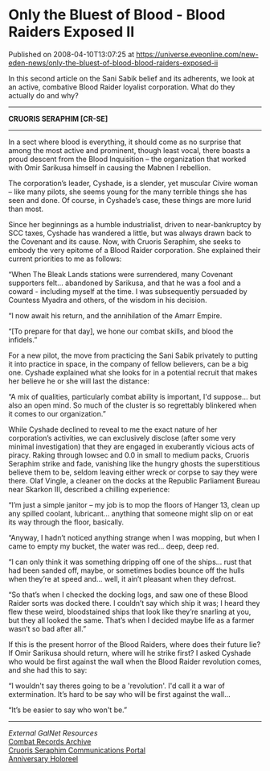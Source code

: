# Only the Bluest of Blood - Blood Raiders Exposed II
Published on 2008-04-10T13:07:25 at https://universe.eveonline.com/new-eden-news/only-the-bluest-of-blood-blood-raiders-exposed-ii

In this second article on the Sani Sabik belief and its adherents, we look at an active, combative Blood Raider loyalist corporation. What do they actually do and why? 

* * *

**CRUORIS SERAPHIM [CR-SE]**

* * *

In a sect where blood is everything, it should come as no surprise that among the most active and prominent, though least vocal, there boasts a proud descent from the Blood Inquisition – the organization that worked with Omir Sarikusa himself in causing the Mabnen I rebellion. 

The corporation’s leader, Cyshade, is a slender, yet muscular Civire woman – like many pilots, she seems young for the many terrible things she has seen and done. Of course, in Cyshade’s case, these things are more lurid than most. 

Since her beginnings as a humble industrialist, driven to near-bankruptcy by SCC taxes, Cyshade has wandered a little, but was always drawn back to the Covenant and its cause. Now, with Cruoris Seraphim, she seeks to embody the very epitome of a Blood Raider corporation. She explained their current priorities to me as follows: 

“When The Bleak Lands stations were surrendered, many Covenant supporters felt… abandoned by Sarikusa, and that he was a fool and a coward - including myself at the time. I was subsequently persuaded by Countess Myadra and others, of the wisdom in his decision. 

“I now await his return, and the annihilation of the Amarr Empire. 

“[To prepare for that day], we hone our combat skills, and blood the infidels.” 

For a new pilot, the move from practicing the Sani Sabik privately to putting it into practice in space, in the company of fellow believers, can be a big one. Cyshade explained what she looks for in a potential recruit that makes her believe he or she will last the distance: 

“A mix of qualities, particularly combat ability is important, I'd suppose... but also an open mind. So much of the cluster is so regrettably blinkered when it comes to our organization.” 

While Cyshade declined to reveal to me the exact nature of her corporation’s activities, we can exclusively disclose (after some very minimal investigation) that they are engaged in exuberantly vicious acts of piracy. Raking through lowsec and 0.0 in small to medium packs, Cruoris Seraphim strike and fade, vanishing like the hungry ghosts the superstitious believe them to be, seldom leaving either wreck or corpse to say they were there. Olaf Vingle, a cleaner on the docks at the Republic Parliament Bureau near Skarkon III, described a chilling experience: 

“I’m just a simple janitor – my job is to mop the floors of Hanger 13, clean up any spilled coolant, lubricant… anything that someone might slip on or eat its way through the floor, basically. 

“Anyway, I hadn’t noticed anything strange when I was mopping, but when I came to empty my bucket, the water was red… deep, deep red. 

“I can only think it was something dripping off one of the ships… rust that had been sanded off, maybe, or sometimes bodies bounce off the hulls when they’re at speed and… well, it ain’t pleasant when they defrost. 

“So that’s when I checked the docking logs, and saw one of these Blood Raider sorts was docked there. I couldn’t say which ship it was; I heard they flew these weird, bloodstained ships that look like they’re snarling at you, but they all looked the same. That’s when I decided maybe life as a farmer wasn’t so bad after all.” 

If this is the present horror of the Blood Raiders, where does their future lie? If Omir Sarikusa should return, where will he strike first? I asked Cyshade who would be first against the wall when the Blood Raider revolution comes, and she had this to say: 

“I wouldn't say theres going to be a 'revolution'. I'd call it a war of extermination. It’s hard to be say who will be first against the wall… 

“It’s be easier to say who won't be.” 

* * *

_External GalNet Resources_  
[ Combat Records Archive](http://thedeceived.com/seraphim/?a=home)  
[Cruoris Seraphim Communications Portal](http://www.cruoris-seraphim.com/cruorisforum/index.php)  
[Anniversary Holoreel](http://myeve.eve-online.com/ingameboard.asp?a=topic&threadID=733213)
